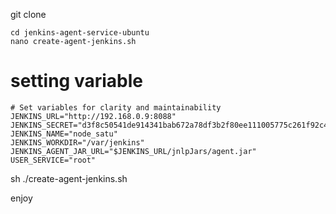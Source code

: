 git clone 

```
cd jenkins-agent-service-ubuntu
nano create-agent-jenkins.sh
```

# setting variable

```
# Set variables for clarity and maintainability
JENKINS_URL="http://192.168.0.9:8088"
JENKINS_SECRET="d3f8c50541de914341bab672a78df3b2f80ee111005775c261f92c4ebc3d60ac"
JENKINS_NAME="node_satu"
JENKINS_WORKDIR="/var/jenkins"
JENKINS_AGENT_JAR_URL="$JENKINS_URL/jnlpJars/agent.jar"
USER_SERVICE="root"
```

sh ./create-agent-jenkins.sh

enjoy
